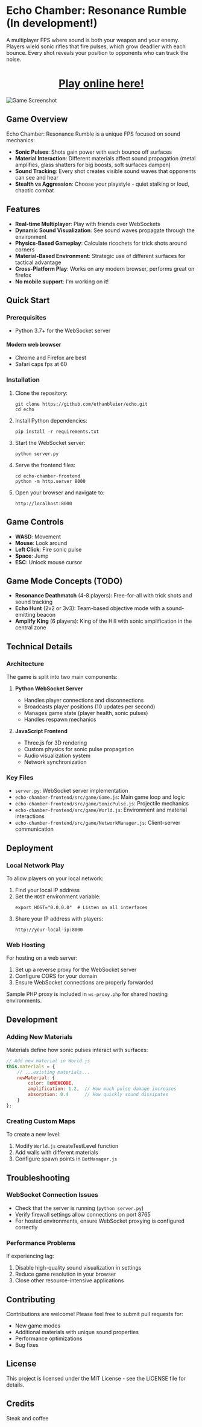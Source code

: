 # Echo Chamber: Resonance Rumble (In development!)

A multiplayer FPS where sound is both your weapon and your enemy. Players wield sonic rifles that fire pulses, which grow deadlier with each bounce. Every shot reveals your position to opponents who can track the noise.


<div align="center">
<h1><a href="https://game.ethanbleier.com">Play online here!</a></h1>
</div>


![Game Screenshot](screenshot.png)


## Game Overview

Echo Chamber: Resonance Rumble is a unique FPS focused on sound mechanics:
- **Sonic Pulses**: Shots gain power with each bounce off surfaces
- **Material Interaction**: Different materials affect sound propagation (metal amplifies, glass shatters for big boosts, soft surfaces dampen)
- **Sound Tracking**: Every shot creates visible sound waves that opponents can see and hear
- **Stealth vs Aggression**: Choose your playstyle - quiet stalking or loud, chaotic combat

## Features

- **Real-time Multiplayer**: Play with friends over WebSockets
- **Dynamic Sound Visualization**: See sound waves propagate through the environment
- **Physics-Based Gameplay**: Calculate ricochets for trick shots around corners
- **Material-Based Environment**: Strategic use of different surfaces for tactical advantage
- **Cross-Platform Play**: Works on any modern browser, performs great on firefox
- **No mobile support**: I'm working on it!

## Quick Start

### Prerequisites
- Python 3.7+ for the WebSocket server

#### Modern web browser 
- Chrome and Firefox are best 
- Safari caps fps at 60

### Installation

1. Clone the repository:
   ```
   git clone https://github.com/ethanbleier/echo.git
   cd echo
   ```

2. Install Python dependencies:
   ```
   pip install -r requirements.txt
   ```

3. Start the WebSocket server:
   ```
   python server.py
   ```

4. Serve the frontend files:
   ```
   cd echo-chamber-frontend
   python -m http.server 8000
   ```

5. Open your browser and navigate to:
   ```
   http://localhost:8000
   ```

## Game Controls

- **WASD**: Movement
- **Mouse**: Look around
- **Left Click**: Fire sonic pulse
- **Space**: Jump
- **ESC**: Unlock mouse cursor

## Game Mode Concepts (TODO)

- **Resonance Deathmatch** (4-8 players): Free-for-all with trick shots and sound tracking
- **Echo Hunt** (2v2 or 3v3): Team-based objective mode with a sound-emitting beacon
- **Amplify King** (6 players): King of the Hill with sonic amplification in the central zone

## Technical Details

### Architecture

The game is split into two main components:

1. **Python WebSocket Server**
   - Handles player connections and disconnections
   - Broadcasts player positions (10 updates per second)
   - Manages game state (player health, sonic pulses)
   - Handles respawn mechanics

2. **JavaScript Frontend**
   - Three.js for 3D rendering
   - Custom physics for sonic pulse propagation
   - Audio visualization system
   - Network synchronization

### Key Files

- `server.py`: WebSocket server implementation
- `echo-chamber-frontend/src/game/Game.js`: Main game loop and logic
- `echo-chamber-frontend/src/game/SonicPulse.js`: Projectile mechanics
- `echo-chamber-frontend/src/game/World.js`: Environment and material interactions
- `echo-chamber-frontend/src/game/NetworkManager.js`: Client-server communication

## Deployment

### Local Network Play

To allow players on your local network:

1. Find your local IP address
2. Set the `HOST` environment variable:
   ```
   export HOST="0.0.0.0"  # Listen on all interfaces
   ```
3. Share your IP address with players:
   ```
   http://your-local-ip:8000
   ```

### Web Hosting

For hosting on a web server:

1. Set up a reverse proxy for the WebSocket server
2. Configure CORS for your domain
3. Ensure WebSocket connections are properly forwarded

Sample PHP proxy is included in `ws-proxy.php` for shared hosting environments.

## Development

### Adding New Materials

Materials define how sonic pulses interact with surfaces:

```javascript
// Add new material in World.js
this.materials = {
    // ...existing materials...
    newMaterial: {
        color: 0xHEXCODE,
        amplification: 1.2,  // How much pulse damage increases
        absorption: 0.4      // How quickly sound dissipates
    }
};
```

### Creating Custom Maps

To create a new level:

1. Modify `World.js` createTestLevel function
2. Add walls with different materials
3. Configure spawn points in `BotManager.js`

## Troubleshooting

### WebSocket Connection Issues

- Check that the server is running (`python server.py`)
- Verify firewall settings allow connections on port 8765
- For hosted environments, ensure WebSocket proxying is configured correctly

### Performance Problems

If experiencing lag:

1. Disable high-quality sound visualization in settings
2. Reduce game resolution in your browser
3. Close other resource-intensive applications

## Contributing

Contributions are welcome! Please feel free to submit pull requests for:

- New game modes
- Additional materials with unique sound properties
- Performance optimizations
- Bug fixes

## License

This project is licensed under the MIT License - see the LICENSE file for details.

## Credits

   Steak and coffee